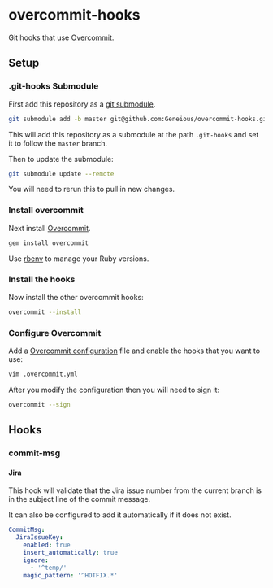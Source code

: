 # overcommit-hooks

Git hooks that use [Overcommit].

## Setup

### .git-hooks Submodule

First add this repository as a [git submodule].
```bash
git submodule add -b master git@github.com:Geneious/overcommit-hooks.git .git-hooks
```

This will add this repository as a submodule at the path `.git-hooks` and set it to follow the `master` branch. 

Then to update the submodule:
``` bash
git submodule update --remote
```

You will need to rerun this to pull in new changes.

### Install overcommit

Next install [Overcommit].

```bash
gem install overcommit
```

Use [rbenv] to manage your Ruby versions.

### Install the hooks

Now install the other overcommit hooks:
```bash
overcommit --install
```

### Configure Overcommit

Add a [Overcommit configuration] file and enable the hooks that you want to use:
```bash
vim .overcommit.yml
```

After you modify the configuration then you will need to sign it:
```bash
overcommit --sign
```

## Hooks

### commit-msg

#### Jira

This hook will validate that the Jira issue number from the current branch is in the subject line of the commit message.

It can also be configured to add it automatically if it does not exist.

```yaml
CommitMsg:
  JiraIssueKey:
    enabled: true
    insert_automatically: true
    ignore:
      - '^temp/'
    magic_pattern: '^HOTFIX.*'
```

[git submodule]: https://git-scm.com/book/en/v2/Git-Tools-Submodules
[Overcommit]: https://github.com/brigade/overcommit
[Overcommit configuration]: https://github.com/brigade/overcommit#configuration
[rbenv]: https://github.com/rbenv/rbenv/
